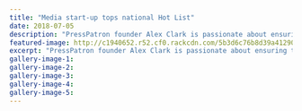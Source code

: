 ```yaml
---
title: "Media start-up tops national Hot List"
date: 2018-07-05
description: "PressPatron founder Alex Clark is passionate about ensuring the future of high quality journalism..."
featured-image: http://c1940652.r52.cf0.rackcdn.com/5b3d6c76b8d39a4129000130/Alex-Clark-ex-HS-chron-5-july-360.gif
excerpt: "PressPatron founder Alex Clark is passionate about ensuring the future of high quality journalism."
gallery-image-1: 
gallery-image-2: 
gallery-image-3: 
gallery-image-4: 
gallery-image-5: 
---
```

